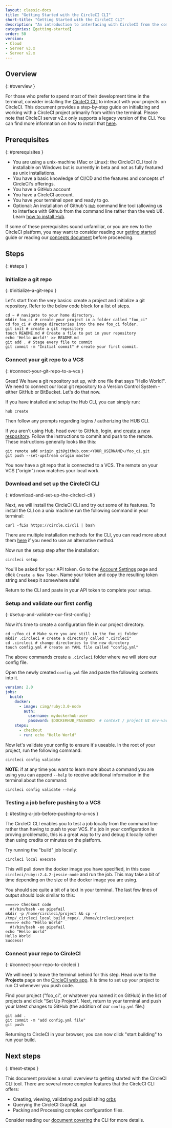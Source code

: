 ```yaml
---
layout: classic-docs
title: "Getting Started with the CircleCI CLI"
short-title: "Getting Started with the CircleCI CLI"
description: "An introduction to interfacing with CircleCI from the command line"
categories: [getting-started]
order: 50
version:
- Cloud
- Server v3.x
- Server v2.x
---
```


## Overview
{: #overview }

For those who prefer to spend most of their development time in the terminal, consider installing the [CircleCI CLI](https://github.com/CircleCI-Public/circleci-cli) to interact with your projects on CircleCI. This document provides a step-by-step guide on initializing and working with a CircleCI project primarily from within the terminal.
Please note that CircleCI server v2.x only supports a legacy version of the CLI. You can find more information on how to install that [here]({{site.baseurl}}/2.0/local-cli/#using-the-cli-on-circleci-server-v2-x).

## Prerequisites
{: #prerequisites }

- You are using a unix-machine (Mac or Linux): the CircleCI CLI tool _is_ installable on Windows but is currently in beta and not as fully featured as unix installations.
- You have a basic knowledge of CI/CD and the features and concepts of CircleCI's offerings.
- You have a GitHub account
- You have a CircleCI account.
- You have your terminal open and ready to go.
- Optional: An installation of Github's [`Hub`](https://hub.github.com/) command line tool (allowing us to interface with Github from the command line rather than the web UI). Learn [how to install Hub](https://github.com/github/hub#installation).

If some of these prerequisites sound unfamiliar, or you are new to the CircleCI platform, you may want to consider reading our [getting started]({{site.baseurl}}/2.0/getting-started/) guide or reading our [concepts document]({{site.baseurl}}/2.0/concepts/#section=getting-started) before proceeding.

## Steps
{: #steps }

### Initialize a git repo
{: #initialize-a-git-repo }

Let's start from the very basics: create a project and initialize a git repository. Refer to the below code block for a list of steps.

```shell
cd ~ # navigate to your home directory.
mkdir foo_ci # create your project in a folder called "foo_ci"
cd foo_ci # change directories into the new foo_ci folder.
git init # create a git repository
touch README.md # Create a file to put in your repository
echo 'Hello World!' >> README.md
git add . # Stage every file to commit
git commit -m "Initial commit" # create your first commit.
```

### Connect your git repo to a VCS
{: #connect-your-git-repo-to-a-vcs }

Great! We have a git repository set up, with one file that says "Hello World!". We need to connect our local git repository to a Version Control System - either GitHub or BitBucket. Let's do that now.

If you have installed and setup the Hub CLI, you can simply run:

```shell
hub create
```

Then follow any prompts regarding logins / authorizing the HUB CLI.

If you aren't using Hub, head over to GitHub, login, and [create a new respository](https://github.com/new). Follow the instructions to commit and push to the remote. These instructions generally looks like this:

```shell
git remote add origin git@github.com:<YOUR_USERNAME>/foo_ci.git
git push --set-upstream origin master
```

You now have a git repo that is connected to a VCS. The remote on your VCS ("origin") now matches your local work.

### Download and set up the CircleCI CLI
{: #download-and-set-up-the-circleci-cli }

Next, we will install the CircleCI CLI and try out some of its features. To install the CLI on a unix machine run the following command in your terminal:

```shell
curl -fLSs https://circle.ci/cli | bash
```

There are multiple installation methods for the CLI, you can read more about them [here]({{site.baseurl}}/2.0/local-cli) if you need to use an alternative method.

Now run the setup step after the installation:

```shell
circleci setup
```

You'll be asked for your API token. Go to the [Account Settings](https://circleci.com/account/api) page and click `Create a New Token`. Name your token and copy the resulting token string and keep it somewhere safe!

Return to the CLI and paste in your API token to complete your setup.

### Setup and validate our first config
{: #setup-and-validate-our-first-config }

Now it's time to create a configuration file in our project directory.

```shell
cd ~/foo_ci # Make sure you are still in the foo_ci folder
mkdir .circleci # create a directory called ".circleci"
cd .circleci # change directories to the new directory
touch config.yml # create an YAML file called "config.yml"
```

The above commands create a `.circleci` folder where we will store our config file.

Open the newly created `config.yml` file and paste the following contents into it.

```yaml
version: 2.0
jobs:
  build:
    docker:
      - image: cimg/ruby:3.0-node
        auth:
          username: mydockerhub-user
          password: $DOCKERHUB_PASSWORD  # context / project UI env-var reference
    steps:
      - checkout
      - run: echo "Hello World"
```

Now let's validate your config to ensure it's useable. In the root of your project, run the following command:

```shell
circleci config validate
```

**NOTE**: if at any time you want to learn more about a command you are using you can append `--help` to receive additional information in the terminal about the command:

```shell
circleci config validate --help
```

### Testing a job before pushing to a VCS
{: #testing-a-job-before-pushing-to-a-vcs }

The CircleCI CLI enables you to test a job locally from the command line rather than having to push to your VCS. If a job in your configuration is proving problematic, this is a great way to try and debug it locally rather than using credits or minutes on the platform.

Try running the "build" job locally:

```shell
circleci local execute
```

This will pull down the docker image you have specified, in this case `circleci/ruby::2.4.2-jessie-node` and run the job. This may take a bit of time depending on the size of the docker image you are using.

You should see quite a bit of a text in your terminal. The last few lines of output should look similar to this:

```shell
====>> Checkout code
  #!/bin/bash -eo pipefail
mkdir -p /home/circleci/project && cp -r /tmp/_circleci_local_build_repo/. /home/circleci/project
====>> echo "Hello World"
  #!/bin/bash -eo pipefail
echo "Hello World"
Hello World
Success!
```

### Connect your repo to CircleCI
{: #connect-your-repo-to-circleci }

We will need to leave the terminal behind for this step. Head over to the **Projects** page on the [CircleCI web app](https://app.circleci.com/). It is time to set up your project to run CI whenever you push code.

Find your project ("foo_ci", or whatever you named it on GitHub) in the list of projects and click "Set Up Project". Next, return to your terminal and push your latest changes to GitHub (the addition of our `config.yml` file.)

```shell
git add .
git commit -m "add config.yml file"
git push
```

Returning to CircleCI in your browser, you can now click "start building" to run your build.

## Next steps
{: #next-steps }

This document provides a small overview to getting started with the CircleCI CLI tool. There are several more complex features that the CircleCI CLI offers:

- Creating, viewing, validating and publishing [orbs](https://circleci.com/orbs/)
- Querying the CircleCI GraphQL api
- Packing and Processing complex configuration files.

Consider reading our [document covering]({{site.baseurl}}/2.0/local-cli) the CLI for more details.
